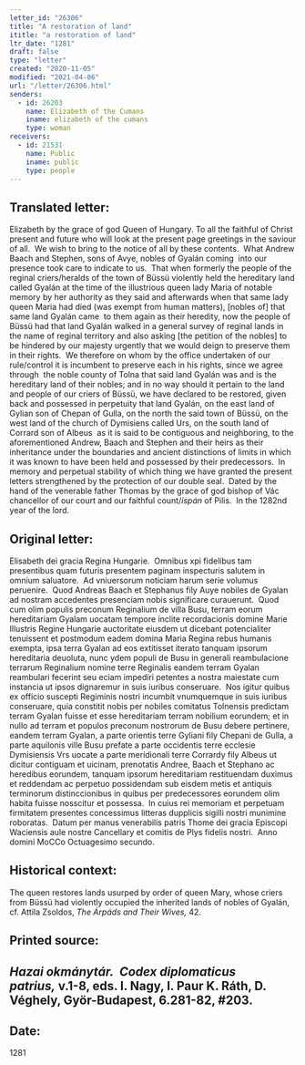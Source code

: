 ```yaml
---
letter_id: "26306"
title: "A restoration of land"
ititle: "a restoration of land"
ltr_date: "1281"
draft: false
type: "letter"
created: "2020-11-05"
modified: "2021-04-06"
url: "/letter/26306.html"
senders:
  - id: 26203
    name: Elizabeth of the Cumans
    iname: elizabeth of the cumans
    type: woman
receivers:
  - id: 21531
    name: Public
    iname: public
    type: people
---
```

<h2> Translated letter:</h2><p>Elizabeth by the grace of god Queen of Hungary. To all the faithful of Christ present and future who will look at the present page greetings in the saviour of all.&nbsp; We wish to bring to the notice of all by these contents.&nbsp; What Andrew Baach and Stephen, sons of Avye, nobles of Gyalán coming &nbsp;into our presence took care to indicate to us.&nbsp; That when formerly the people of the reginal criers/heralds of the town of Büssü violently held the hereditary land called Gyalán at the time of the illustrious queen lady Maria of notable memory by her authority as they said and afterwards when that same lady queen Maria had died (was exempt from human matters), [nobles of] that same land Gyalán came&nbsp; to them again as their heredity, now the people of Büssü had that land Gyalán walked in a general survey of reginal lands in the name of reginal territory and also asking [the petition of the nobles] to be hindered by our majesty urgently that we would deign to preserve them in their rights.&nbsp; We therefore on whom by the office undertaken of our rule/control it is incumbent to preserve each in his rights, since we agree through&nbsp; the noble county of Tolna that said land Gyalán was and is the hereditary land of their nobles; and in no way should it pertain to the land and people of our criers of Büssü, we have declared to be restored, given back and possessed in perpetuity that land Gyalán, on the east land of Gylian son of Chepan of Gulla, on the north the said town of Büssü, on the west land of the church of Dymisiens called Urs, on the south land of Corrard son of Albeus&nbsp; as it is said to be contiguous and neighboring, to the aforementioned Andrew, Baach and Stephen and their heirs as their inheritance under the boundaries and ancient distinctions of limits in which it was known to have been held and possessed by their predecessors.&nbsp; In memory and perpetual stability of which thing we have granted the present letters strengthened by the protection of our double seal.&nbsp; Dated by the hand of the venerable father Thomas by the grace of god bishop of Vác chancellor of our court and our faithful count/<i>ispán</i> of Pilis.&nbsp; In the 1282nd year of the lord.</p><h2 class="mt-4"> Original letter:</h2><p>Elisabeth dei gracia Regina Hungarie.&nbsp; Omnibus xpi fidelibus tam presentibus quam futuris presentem paginam inspecturis salutem in omnium saluatore.&nbsp; Ad vniuersorum noticiam harum serie volumus peruenire.&nbsp; Quod Andreas Baach et Stephanus fily Auye nobiles de Gyalan ad nostram accedentes presenciam nobis significare curauerunt.&nbsp; Quod cum olim populis preconum Reginalium de villa Busu, terram eorum hereditariam Gyalam uocatam tempore inclite recordacionis domine Marie Illustris Regine Hungarie auctoritate eiusdem ut dicebant potencialiter tenuissent et postmodum eadem domina Maria Regina rebus humanis exempta, ipsa terra Gyalan ad eos extitisset iterato tanquam ipsorum hereditaria deuoluta, nunc ydem populi de Busu in generali reambulacione terrarum Reginalium nomine terre Reginalis eandem terram Gyalan reambulari fecerint seu eciam impediri petentes a nostra maiestate cum instancia ut ipsos dignaremur in suis iuribus conseruare.&nbsp; Nos igitur quibus ex officio suscepti Regiminis nostri incumbit vnumquemque in suis iuribus conseruare, quia constitit nobis per nobiles comitatus Tolnensis predictam terram Gyalan fuisse et esse hereditariam terram nobilium eorundem; et in nullo ad terram et populos preconum nostrorum de Busu debere pertinere, eandem terram Gyalan, a parte orientis terre Gyliani fily Chepani de Gulla, a parte aquilonis ville Busu prefate a parte occidentis terre ecclesie Dymisiensis Vrs uocate a parte meridionali terre Corrardy fily Albeus ut dicitur contiguam et uicinam, prenotatis Andree, Baach et Stephano ac heredibus eorundem, tanquam ipsorum hereditariam restituendam duximus et reddendam ac perpetuo possidendam sub eisdem metis et antiquis terminorum distinccionibus in quibus per predecessores eorundem olim habita fuisse nosscitur et possessa.&nbsp; In cuius rei memoriam et perpetuam firmitatem presentes concessimus litteras dupplicis sigilli nostri munimine roboratas.&nbsp; Datum per manus venerabilis patris Thome dei gracia Episcopi Waciensis aule nostre Cancellary et comitis de Plys fidelis nostri.&nbsp; Anno domini MoCCo Octuagesimo secundo.</p><h2 class="mt-4"> Historical context:</h2><p>The queen restores lands usurped by order of queen Mary, whose criers from Büssü had violently occupied the inherited lands of nobles of Gyalán, cf. Attila Zsoldos, <i>The Árpáds and Their Wives, </i>42.</p><h2 class="mt-4"> Printed source:</h2><h2><em>Hazai okmánytár.&nbsp; Codex diplomaticus patrius,</em>&nbsp;v.1-8, eds. I. Nagy, I. Paur K. Ráth, D. Véghely, Györ-Budapest, 6.281-82, #203.</h2><h2 class="mt-4"> Date:</h2>1281